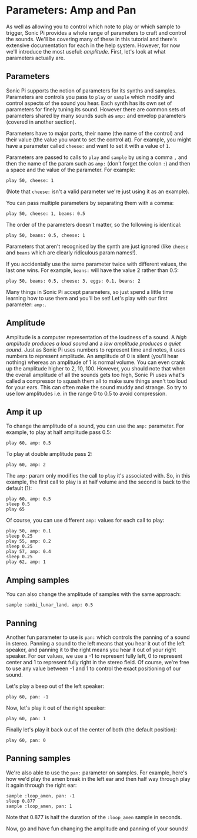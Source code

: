 # Parameters: Amp and Pan

As well as allowing you to control which note to play or which sample to trigger, Sonic Pi provides a whole range of parameters to craft and control the sounds. We'll be covering many of these in this tutorial and there's extensive documentation for each in the help system. However, for now we'll introduce the most useful: *amplitude*.  First, let's look at what parameters actually are.


## Parameters

Sonic Pi supports the notion of parameters for its synths and samples. Parameters are controls you pass to `play` or `sample` which modify and control aspects of the sound you hear. Each synth has its own set of parameters for finely tuning its sound. However there are common sets of parameters shared by many sounds such as `amp:` and envelop parameters (covered in another section).

Parameters have to major parts, their name (the name of the control) and their value (the value you want to set the control at). For example, you might have a parameter called `cheese:` and want to set it with a value of `1`.

Parameters are passed to calls to `play` and `sample` by using a comma `,` and then the name of the param such as `amp:` (don't forget the colon `:`) and then a space and the value of the parameter. For example:

```
play 50, cheese: 1
```

(Note that `cheese:` isn't a valid parameter we're just using it as an example).

You can pass multiple parameters by separating them with a comma: 

```
play 50, cheese: 1, beans: 0.5
```

The order of the parameters doesn't matter, so the following is identical:

```
play 50, beans: 0.5, cheese: 1
```

Parameters that aren't recognised by the synth are just ignored (like `cheese` and `beans` which are clearly ridiculous param names!). 

If you accidentally use the same parameter twice with different values, the last one wins. For example, `beans:` will have the value 2 rather than 0.5:

```
play 50, beans: 0.5, cheese: 3, eggs: 0.1, beans: 2
```

Many things in Sonic Pi accept parameters, so just spend a little time learning how to use them and you'll be set! Let's play with our first parameter: `amp:`.

## Amplitude

Amplitude is a computer representation of the loudness of a sound. A *high amplitude produces a loud sound* and a *low amplitude produces a quiet sound*. Just as Sonic Pi uses numbers to represent time and notes, it uses numbers to represent amplitude. An amplitude of 0 is silent (you'll hear nothing) whereas an amplitude of 1 is normal volume. You can even crank up the amplitude higher to 2, 10, 100. However, you should note that when the overall amplitude of all the sounds gets too high, Sonic Pi uses what's called a compressor to squash them all to make sure things aren't too loud for your ears. This can often make the sound muddy and strange. So try to use low amplitudes i.e. in the range 0 to 0.5 to avoid compression.



## Amp it up

To change the amplitude of a sound, you can use the `amp:` parameter. For example, to play at half amplitude pass 0.5:

```
play 60, amp: 0.5
```

To play at double amplitude pass 2:

```
play 60, amp: 2
```

The `amp:` param only modifies the call to `play` it's associated with. So, in this example, the first call to play is at half volume and the second is back to the default (1):

```
play 60, amp: 0.5
sleep 0.5
play 65
```

Of course, you can use different `amp:` values for each call to play:

```
play 50, amp: 0.1
sleep 0.25
play 55, amp: 0.2
sleep 0.25
play 57, amp: 0.4
sleep 0.25
play 62, amp: 1
```

## Amping samples

You can also change the amplitude of samples with the same approach:

```
sample :ambi_lunar_land, amp: 0.5
```

## Panning

Another fun parameter to use is `pan:` which controls the panning of a sound in stereo. Panning a sound to the left means that you hear it out of the left speaker, and panning it to the right means you hear it out of your right speaker. For our values, we use a -1 to represent fully left, 0 to represent center and 1 to represent fully right in the stereo field. Of course, we're free to use any value between -1 and 1 to control the exact positioning of our sound.

Let's play a beep out of the left speaker:

```
play 60, pan: -1
```

Now, let's play it out of the right speaker:

```
play 60, pan: 1
```

Finally let's play it back out of the center of both (the default position):

```
play 60, pan: 0
```

## Panning samples

We're also able to use the `pan:` parameter on samples. For example, here's how we'd play the amen break in the left ear and then half way through play it again through the right ear:

```
sample :loop_amen, pan: -1
sleep 0.877
sample :loop_amen, pan: 1
```

Note that 0.877 is half the duration of the `:loop_amen` sample in seconds.


Now, go and have fun changing the amplitude and panning of your sounds!
